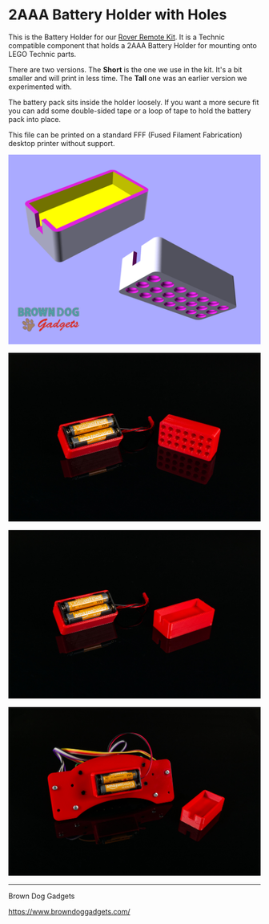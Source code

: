 # 2AAA Battery Holder with Holes

This is the Battery Holder for our [Rover Remote Kit](https://www.browndoggadgets.com/products/rover-remote-kit). It is a Technic compatible component that holds a 2AAA Battery Holder for mounting onto LEGO Technic parts.

There are two versions. The **Short** is the one we use in the kit. It's a bit smaller and will print in less time. The **Tall** one was an earlier version we experimented with.

The battery pack sits inside the holder loosely. If you want a more secure fit you can add some double-sided tape or a loop of tape to hold the battery pack into place.

This file can be printed on a standard FFF (Fused Filament Fabrication) desktop printer without support.

![](Images/2AAA-Battery-Holder-with-Holes-Short.png)

![](Images/2AAA-Battery-Holder-with-Holes-5419.jpg)

![](Images/2AAA-Battery-Holder-with-Holes-5420.jpg)

![](Images/2AAA-Battery-Holder-with-Holes-5421.jpg)


---

Brown Dog Gadgets

https://www.browndoggadgets.com/
